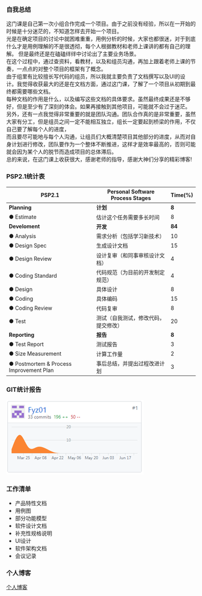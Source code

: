 ### 自我总结    
这门课是自己第一次小组合作完成一个项目。由于之前没有经验，所以在一开始的时候是十分迷茫的，不知道怎样去开始一个项目。    
光是在确定项目的讨论中就困难重重，用例分析的时候，大家也都很迷，对于到底什么才是用例理解的不是很透彻，每个人根据教材和老师上课讲的都有自己的理解。
但是最终还是在磕磕绊绊中讨论出了主要业务场景。    
在这个过程中，通过查资料，看教材，以及和组员沟通，再加上跟着老师上课的节奏，一点点的对整个项目的框架有了概念。    
由于组里有比较擅长写代码的组员，所以我就主要负责了文档撰写以及UI的设计。我觉得收获最大的还是在文档方面，通过这门课，了解了一个项目从初期到最终都需要哪些文档。    
每种文档的作用是什么，以及编写这些文档的具体要求。虽然最终成果还是不够好，但是至少有了深刻的体会。如果再接触到其他项目，可能就不会过于迷茫。    
另外，还有一点我觉得非常重要的就是团队沟通。团队合作真的是非常重要，虽然大家有分工，但是组员之间一定不能相互独立，组长一定要起到桥梁的作用，不仅自己要了解每个人的进度，    
而且要尽可能地与每个人沟通，让组员们大概清楚项目其他部分的进度，从而对自身计划进行修改，团队要作为一个整体不断推进，这样才是效率最高的，否则可能就会因为某个人的脱节而造成项目的总体滞后。    
总的来说，在这门课上收获很大，感谢老师的指导，感谢大神们分享的精彩博客!    

### PSP2.1统计表    
| PSP2.1          | Personal Software Process Stages | Time(%) |    
|-----------------|----------------------------------|---------|    
|**Planning**         | **计划**                              |    **8**    |    
|● Estimate         |   估计这个任务需要多长时间             |  8      |    
|**Develoment**       | **开发**                              |   **84**    |    
|● Analysis         |   需求分析（包括学习新技术）            |  10      |    
|● Design Spec      |   生成设计文档                        | 15      |    
|● Design Review    |   设计复审（和同事审核设计文档）         |   4    |    
|● Coding Standard  |   代码规范（为目前的开发制定规范）       |    4    |    
|● Design           |   具体设计                           |    8    |    
|● Coding           |   具体编码                           |    15   |    
|● Coding Review    |   代码复审                           |    8    |    
|● Test             |   测试（自我测试，修改代码，提交修改）    | 20      |    
|**Reporting**        | **报告**                               |  **8**    |    
|● Test Report      |   测试报告                           |    3    |    
|● Size Measurement |   计算工作量                         | 2       |    
|● Postmortem & Process Improvement Plan|   事后总结，并提出过程改进计划| 3|    


### GIT统计报告    
![GIT](git.png)

### 工作清单    
  - 产品特性文档    
  - 用例图    
  - 部分功能模型    
  - 软件设计文档    
  - 补充性规格说明    
  - UI设计    
  - 软件架构文档    
  - 会议记录    

### 个人博客    
[个人博客](https://blog.csdn.net/qq_40134052)


